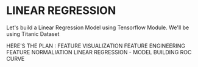 # LINEAR REGRESSION

Let's build a Linear Regression Model using Tensorflow Module.
We'll be using Titanic Dataset


HERE'S THE PLAN :
    FEATURE VISUALIZATION
    FEATURE ENGINEERING
    FEATURE NORMALIATION
    LINEAR REGRESSION - MODEL BUILDING
    ROC CURVE
